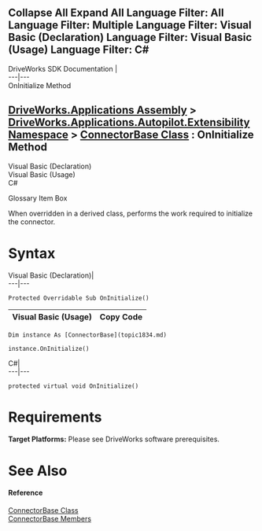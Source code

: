 Collapse All Expand All Language Filter: All  Language Filter: Multiple  Language Filter: Visual Basic (Declaration) Language Filter: Visual Basic (Usage) Language Filter: C#  
---  
DriveWorks SDK Documentation  |   
---|---  
OnInitialize Method   
  
[DriveWorks.Applications Assembly](topic13.md) > [DriveWorks.Applications.Autopilot.Extensibility Namespace](topic1633.md) > [ConnectorBase Class](topic1834.md) : OnInitialize Method  
---  
  
Visual Basic (Declaration)    
Visual Basic (Usage)    
C# 

Glossary Item Box

When overridden in a derived class, performs the work required to initialize the connector. 

# Syntax

Visual Basic (Declaration)|   
---|---  
      
    
    Protected Overridable Sub OnInitialize()   
  
Visual Basic (Usage)| Copy Code  
---|---  
      
    
    Dim instance As [ConnectorBase](topic1834.md)
     
    instance.OnInitialize()  
  
C#|   
---|---  
      
    
    protected virtual void OnInitialize()  
  
# Requirements

**Target Platforms:** Please see DriveWorks software prerequisites.

# See Also

#### Reference

[ConnectorBase Class](topic1834.md)   
[ConnectorBase Members](topic1835.md)


